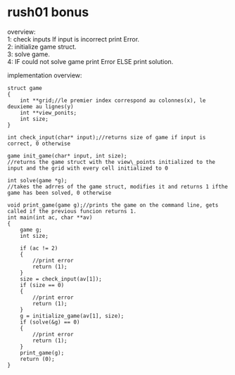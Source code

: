 # rush01 bonus

overview:   
1: check inputs If input is incorrect print Error.  
2: initialize game struct.  
3: solve game.   
4: IF could not solve game print Error ELSE print solution. 
   
implementation overview:   
```
struct game
{
	int **grid;//le premier index correspond au colonnes(x), le deuxieme au lignes(y)
	int **view_ponits;
	int size;
}

int check_input(char* input);//returns size of game if input is correct, 0 otherwise

game init_game(char* input, int size);
//returns the game struct with the view\_points initialized to the input and the grid with every cell initialized to 0

int solve(game *g);
//takes the adrres of the game struct, modifies it and returns 1 ifthe game has been solved, 0 otherwise

void print_game(game g);//prints the game on the command line, gets called if the previous funcion returns 1.
int main(int ac, char **av)
{
	game g;
	int	size;

	if (ac != 2)
	{
		//print error
		return (1);
	}
	size = check_input(av[1]);
	if (size == 0)
	{
		//print error
		return (1);
	}
	g = initialize_game(av[1], size);
	if (solve(&g) == 0)
	{
		//print error
		return (1);
	}
	print_game(g);
	return (0);
}
```
